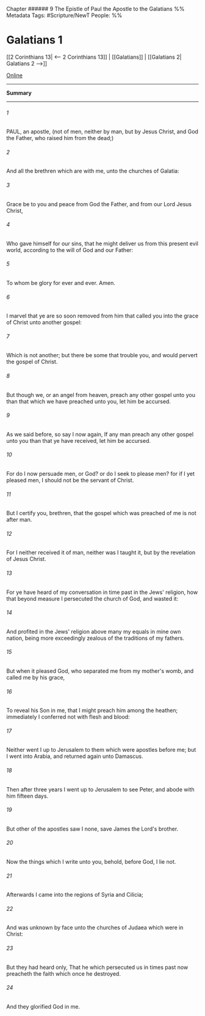 Chapter ###### 9
The Epistle of Paul the Apostle to the Galatians
%% Metadata
Tags: #Scripture/NewT
People: 
%%
# Galatians 1
[[2 Corinthians 13| <-- 2 Corinthians 13]] | [[Galatians]] | [[Galatians 2| Galatians 2 -->]]

[Online](https://churchofjesuschrist.org/study/scriptures/nt/gal/1?lang=eng)

---
__Summary__



---
###### 1
PAUL, an apostle, (not of men, neither by man, but by Jesus Christ, and God the Father, who raised him from the dead;)
###### 2
And all the brethren which are with me, unto the churches of Galatia:
###### 3
Grace be to you and peace from God the Father, and from our Lord Jesus Christ,
###### 4
Who gave himself for our sins, that he might deliver us from this present evil world, according to the will of God and our Father:
###### 5
To whom be glory for ever and ever. Amen.
###### 6
I marvel that ye are so soon removed from him that called you into the grace of Christ unto another gospel:
###### 7
Which is not another; but there be some that trouble you, and would pervert the gospel of Christ.
###### 8
But though we, or an angel from heaven, preach any other gospel unto you than that which we have preached unto you, let him be accursed.
###### 9
As we said before, so say I now again, If any man preach any other gospel unto you than that ye have received, let him be accursed.
###### 10
For do I now persuade men, or God? or do I seek to please men? for if I yet pleased men, I should not be the servant of Christ.
###### 11
But I certify you, brethren, that the gospel which was preached of me is not after man.
###### 12
For I neither received it of man, neither was I taught it, but by the revelation of Jesus Christ.
###### 13
For ye have heard of my conversation in time past in the Jews' religion, how that beyond measure I persecuted the church of God, and wasted it:
###### 14
And profited in the Jews' religion above many my equals in mine own nation, being more exceedingly zealous of the traditions of my fathers.
###### 15
But when it pleased God, who separated me from my mother's womb, and called me by his grace,
###### 16
To reveal his Son in me, that I might preach him among the heathen; immediately I conferred not with flesh and blood:
###### 17
Neither went I up to Jerusalem to them which were apostles before me; but I went into Arabia, and returned again unto Damascus.
###### 18
Then after three years I went up to Jerusalem to see Peter, and abode with him fifteen days.
###### 19
But other of the apostles saw I none, save James the Lord's brother.
###### 20
Now the things which I write unto you, behold, before God, I lie not.
###### 21
Afterwards I came into the regions of Syria and Cilicia;
###### 22
And was unknown by face unto the churches of Judaea which were in Christ:
###### 23
But they had heard only, That he which persecuted us in times past now preacheth the faith which once he destroyed.
###### 24
And they glorified God in me.



